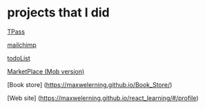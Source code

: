 
# projects that I did


[TPass](https://maxwelerning.github.io/projects/TPass/)

[mailchimp](https://maxwelerning.github.io/projects/mailchimp/)

[todoList](https://maxwelerning.github.io/projects/todoList/)

[MarketPlace (Mob version)](https://maxwelerning.github.io/projects/MarketPlace/index.html)

[Book store] (https://maxwelerning.github.io/Book_Store/)

[Web site] (https://maxwelerning.github.io/react_learning/#/profile)
